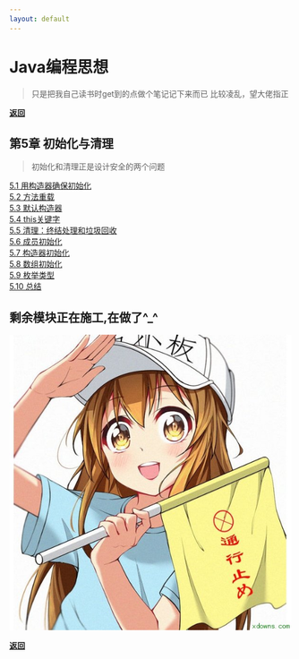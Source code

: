 ```yaml
---
layout: default
---
```

# Java编程思想  

>只是把我自己读书时get到的点做个笔记记下来而已
>比较凌乱，望大佬指正

[**返回**](/index)

## 第5章 初始化与清理  

>初始化和清理正是设计安全的两个问题  

[5.1 用构造器确保初始化](./5/51)  
[5.2 方法重载](./5/52)  
[5.3 默认构造器](./5/53)  
[5.4 this关键字](./5/54)  
[5.5 清理：终结处理和垃圾回收](./5/55)  
[5.6 成员初始化](./5/56)  
[5.7 构造器初始化](./5/57)  
[5.8 数组初始化](./5/58)  
[5.9 枚举类型](../404)  
[5.10 总结](../404)  

## 剩余模块正在施工,在做了^_^  

![stop](../stop.png)  

[**返回**](/index)